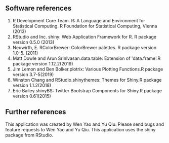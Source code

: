 
## Software references  
1. R Development Core Team. R: A Language and Environment for Statistical Computing. R Foundation for Statistical Computing, Vienna (2013)  
2. RStudio and Inc. shiny: Web Application Framework for R. R package version 0.5.0 (2013)  
3. Neuwirth, E. RColorBrewer: ColorBrewer palettes. R package version 1.0-5. (2011)  
4. Matt Dowle and Arun Srinivasan.data.table: Extension of 'data.frame'.R package version 1.12.2(2019)  
5. Jim Lemon and Ben Bolker.plotrix: Various Plotting Functions.R package version 3.7-5(2019)  
6. Winston Chang and  RStudio.shinythemes: Themes for Shiny.R package version 1.1.2(2018)  
7. Eric Bailey.shinyBS: Twitter Bootstrap Components for Shiny.R package version 0.61(2015)   

## Further references  
This application was created by Wen Yao and Yu Qiu. Please send bugs and feature requests to Wen Yao and Yu Qiu. This application uses the shiny package from RStudio.  
